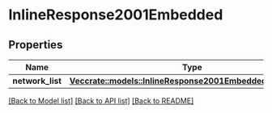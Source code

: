 # InlineResponse2001Embedded

## Properties

Name | Type | Description | Notes
------------ | ------------- | ------------- | -------------
**network_list** | [**Vec<crate::models::InlineResponse2001EmbeddedNetworkList>**](inline_response_200_1__embedded_networkList.md) |  | 

[[Back to Model list]](../README.md#documentation-for-models) [[Back to API list]](../README.md#documentation-for-api-endpoints) [[Back to README]](../README.md)


